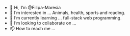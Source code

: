 - 👋 Hi, I’m @Filipa-Maresia
- 👀 I’m interested in ... Animals, health, sports and reading.
- 🌱 I’m currently learning ... full-stack web programming.
- 💞️ I’m looking to collaborate on ...
- 📫 How to reach me ... 

<!---
Filipa-Maresia/Filipa-Maresia is a ✨ special ✨ repository because its `README.md` (this file) appears on your GitHub profile.
You can click the Preview link to take a look at your changes.
--->
